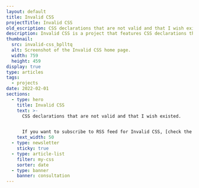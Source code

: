 ```yaml
---
layout: default
title: Invalid CSS
projectTitle: Invalid CSS
old_escription: CSS declarations that are not valid and that I wish existed.
description: Invalid CSS is a project that features CSS declarations that are not valid and non-existing. None of CSS code provided was valid at the time of publishing.
thumbnail:
  src: invalid-css_bplltq
  alt: Screenshot of the Invalid CSS home page.
  width: 759
  height: 459
display: true
type: articles
tags:
  - projects
date: 2022-02-01
sections:
  - type: hero
    title: Invalid CSS
    text: >-
      CSS declarations that are not valid and that I wish existed.


      If you want to subscribe to RSS feed for Invalid CSS, [check the feed](/rss3.xml).
    text_width: 50
  - type: newsletter
    sticky: true
  - type: article-list
    filter: my-css
    sorter: date
  - type: banner
    banner: consultation
---
```

